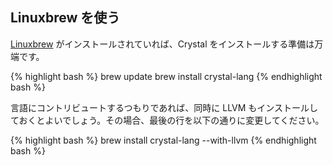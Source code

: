 ## Linuxbrew を使う

[Linuxbrew](https://linuxbrew.sh) がインストールされていれば、Crystal をインストールする準備は万端です。

<div class="code_section">{% highlight bash %}
brew update
brew install crystal-lang
{% endhighlight bash %}</div>

言語にコントリビュートするつもりであれば、同時に LLVM もインストールしておくとよいでしょう。その場合、最後の行を以下の通りに変更してください。

<div class="code_section">{% highlight bash %}
brew install crystal-lang --with-llvm
{% endhighlight bash %}</div>
